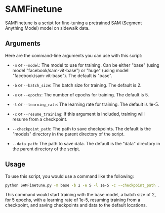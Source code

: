 # SAMFinetune

SAMFinetune is a script for fine-tuning a pretrained SAM (Segment Anything Model) model on sidewalk data.

## Arguments

Here are the command-line arguments you can use with this script:

- `-m` or `--model`: The model to use for training. Can be either "base" (using model "facebook/sam-vit-base") or "huge" (using model "facebook/sam-vit-base"). The default is "base".

- `-b` or `--batch_size`: The batch size for training. The default is 2.

- `-e` or `--epochs`: The number of epochs for training. The default is 5.

- `-l` or `--learning_rate`: The learning rate for training. The default is 1e-5.

- `-c` or `--resume_training`: If this argument is included, training will resume from a checkpoint.

- `--checkpoint_path`: The path to save checkpoints. The default is the "models" directory in the parent directory of the script.

- `--data_path`: The path to save data. The default is the "data" directory in the parent directory of the script.

## Usage

To use this script, you would use a command like the following:

```bash
python SAMFinetune.py -m base -b 2 -e 5 -l 1e-5 -c --checkpoint_path ../models --data_path ../data
```

This command would start training with the base model, a batch size of 2, for 5 epochs, with a learning rate of 1e-5, resuming training from a checkpoint, and saving checkpoints and data to the default locations.